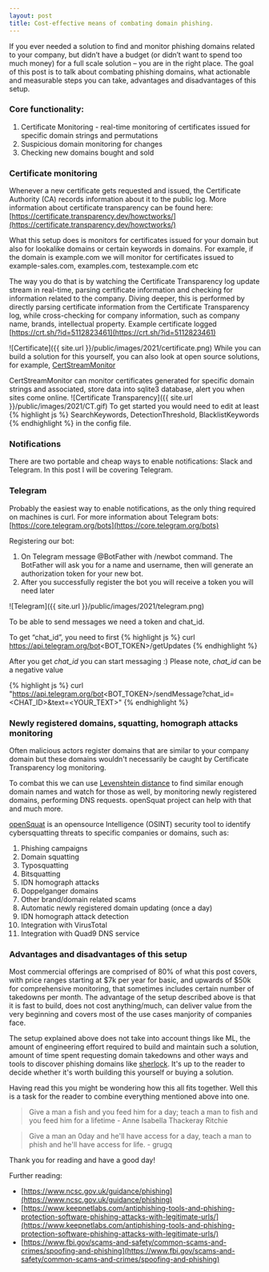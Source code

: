 ```yaml
---
layout: post
title: Cost-effective means of combating domain phishing.
---
```


If you ever needed a solution to find and monitor phishing domains related to your company, but didn’t have a budget (or didn’t want to spend too much money) for a full scale solution – you are in the right place.
The goal of this post is to talk about combating phishing domains, what actionable and measurable steps you can take, advantages and disadvantages of this setup.

### Core functionality:

1. Certificate Monitoring - real-time monitoring of certificates issued for specific domain strings and permutations
2. Suspicious domain monitoring for changes
3. Checking new domains bought and sold

### Certificate monitoring
Whenever a new certificate gets requested and issued, the Certificate Authority (CA) records information about it to the public log. More information about certificate transparency can be found here: [https://certificate.transparency.dev/howctworks/](https://certificate.transparency.dev/howctworks/)

What this setup does is monitors for certificates issued for your domain but also for lookalike domains or certain keywords in domains. For example, if the domain is example.com we will monitor for certificates issued to example-sales.com, examples.com, testexample.com etc

The way you do that is by watching the Certificate Transparency log update stream in real-time, parsing certificate information and checking for information related to the company. Diving deeper, this is performed by directly parsing certificate information from the Certificate Transparency log, while cross-checking for company information, such as company name, brands, intellectual property.
Example certificate logged [https://crt.sh/?id=5112823461](https://crt.sh/?id=5112823461)

![Certificate]({{ site.url }}/public/images/2021/certificate.png)
While you can build a solution for this yourself, you can also look at open source solutions, for example, [CertStreamMonitor](https://github.com/AssuranceMaladieSec/CertStreamMonitor)

CertStreamMonitor can monitor certificates generated for specific domain strings and associated, store data into sqlite3 database, alert you when sites come online.
![Certificate Transparency]({{ site.url }}/public/images/2021/CT.gif)
To get started you would need to edit at least
{% highlight js %} SearchKeywords, DetectionThreshold, BlacklistKeywords {% endhighlight %} in the config file.

### Notifications

There are two portable and cheap ways to enable notifications: Slack and Telegram. In this post I will be covering Telegram.

### Telegram

Probably the easiest way to enable notifications, as the only thing required on machines is curl. For more information about Telegram bots: [https://core.telegram.org/bots](https://core.telegram.org/bots)

Registering our bot:

1. On Telegram message @BotFather with /newbot command. The BotFather will ask you for a name and username, then will generate an authorization token for your new bot.
2. After you successfully register the bot you will receive a token you will need later

![Telegram]({{ site.url }}/public/images/2021/telegram.png)

To be able to send messages we need a token and chat_id.

To get “chat_id”, you need to first {% highlight js %} curl https://api.telegram.org/bot<BOT_TOKEN>/getUpdates {% endhighlight %}

After you get *chat_id* you can start messaging :) Please note, *chat_id* can be a negative value

{% highlight js %} curl "https://api.telegram.org/bot<BOT_TOKEN>/sendMessage?chat_id=<CHAT_ID>&text=<YOUR_TEXT>" {% endhighlight %}

### Newly registered domains, squatting, homograph attacks monitoring
Often malicious actors register domains that are similar to your company domain but these domains wouldn't necessarily be caught by Certificate Transparency log monitoring.

To combat this we can use [Levenshtein distance](https://en.wikipedia.org/wiki/Levenshtein_distance) to find similar enough domain names and watch for those as well, by monitoring newly registered domains, performing DNS requests. openSquat project can help with that and much more.

[openSquat](https://github.com/atenreiro/opensquat) is an opensource Intelligence (OSINT) security tool to identify cybersquatting threats to specific companies or domains, such as:

1. Phishing campaigns
2. Domain squatting
3. Typosquatting
4. Bitsquatting
5. IDN homograph attacks
6. Doppelganger domains
7. Other brand/domain related scams
8. Automatic newly registered domain updating (once a day)
9. IDN homograph attack detection
10. Integration with VirusTotal
11. Integration with Quad9 DNS service

### Advantages and disadvantages of this setup

Most commercial offerings are comprised of 80% of what this post covers, with price ranges starting at $7k per year for basic, and upwards of $50k for comprehensive monitoring, that sometimes includes certain number of takedowns per month. The advantage of the setup described above is that it is fast to build, does not cost anything/much, can deliver value from the very beginning and covers most of the use cases manjority of companies face.

The setup explained above does not take into account things like ML, the amount of engineering effort required to build and maintain such a solution, amount of time spent requesting domain takedowns and other ways and tools to discover phishing domains like [sherlock](https://github.com/sherlock-project/sherlock). It's up to the reader to decide whether it's worth building this yourself or buying a solution.


Having read this you might be wondering how this all fits together. Well this is a task for the reader to combine everything mentioned above into one.

> Give a man a fish and you feed him for a day; teach a man to fish and you feed him for a lifetime - Anne Isabella Thackeray Ritchie

> Give a man an 0day and he'll have access for a day, teach a man to phish and he'll have access for life. - grugq

Thank you for reading and have a good day!


Further reading:
* [https://www.ncsc.gov.uk/guidance/phishing](https://www.ncsc.gov.uk/guidance/phishing)
* [https://www.keepnetlabs.com/antiphishing-tools-and-phishing-protection-software-phishing-attacks-with-legitimate-urls/](https://www.keepnetlabs.com/antiphishing-tools-and-phishing-protection-software-phishing-attacks-with-legitimate-urls/)
* [https://www.fbi.gov/scams-and-safety/common-scams-and-crimes/spoofing-and-phishing](https://www.fbi.gov/scams-and-safety/common-scams-and-crimes/spoofing-and-phishing)
